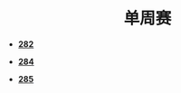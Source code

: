 <h1 align="center">单周赛</h1>



- <font style="font-weight:bold; color:#4169E1;text-decoration:underline;" target="_blank">[282](doc/leedcode题解/周赛记录/单周赛/282.md)</font> 

- <font style="font-weight:bold; color:#4169E1;text-decoration:underline;" target="_blank">[284](doc/leedcode题解/周赛记录/单周赛/284.md)</font> 

- <font style="font-weight:bold; color:#4169E1;text-decoration:underline;" target="_blank">[285](doc/leedcode题解/周赛记录/单周赛/285.md)</font> 


